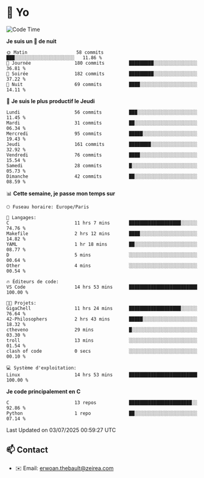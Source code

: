 # 👋 Yo

<!--START_SECTION:waka-->
![Code Time](http://img.shields.io/badge/Code%20Time-137%20hrs%2032%20mins-blue)

**Je suis un 🦉 de nuit** 

```text
🌞 Matin                  58 commits          ███░░░░░░░░░░░░░░░░░░░░░░   11.86 % 
🌆 Journée                180 commits         █████████░░░░░░░░░░░░░░░░   36.81 % 
🌃 Soirée                 182 commits         █████████░░░░░░░░░░░░░░░░   37.22 % 
🌙 Nuit                   69 commits          ████░░░░░░░░░░░░░░░░░░░░░   14.11 % 
```
📅 **Je suis le plus productif le Jeudi** 

```text
Lundi                    56 commits          ███░░░░░░░░░░░░░░░░░░░░░░   11.45 % 
Mardi                    31 commits          ██░░░░░░░░░░░░░░░░░░░░░░░   06.34 % 
Mercredi                 95 commits          █████░░░░░░░░░░░░░░░░░░░░   19.43 % 
Jeudi                    161 commits         ████████░░░░░░░░░░░░░░░░░   32.92 % 
Vendredi                 76 commits          ████░░░░░░░░░░░░░░░░░░░░░   15.54 % 
Samedi                   28 commits          █░░░░░░░░░░░░░░░░░░░░░░░░   05.73 % 
Dimanche                 42 commits          ██░░░░░░░░░░░░░░░░░░░░░░░   08.59 % 
```


📊 **Cette semaine, je passe mon temps sur** 

```text
🕑︎ Fuseau horaire: Europe/Paris

💬 Langages: 
C                        11 hrs 7 mins       ███████████████████░░░░░░   74.76 % 
Makefile                 2 hrs 12 mins       ████░░░░░░░░░░░░░░░░░░░░░   14.82 % 
YAML                     1 hr 18 mins        ██░░░░░░░░░░░░░░░░░░░░░░░   08.77 % 
D                        5 mins              ░░░░░░░░░░░░░░░░░░░░░░░░░   00.64 % 
Other                    4 mins              ░░░░░░░░░░░░░░░░░░░░░░░░░   00.54 % 

🔥 Éditeurs de code: 
VS Code                  14 hrs 53 mins      █████████████████████████   100.00 % 

🐱‍💻 Projets: 
GigaChell                11 hrs 24 mins      ███████████████████░░░░░░   76.64 % 
42-Philosophers          2 hrs 43 mins       █████░░░░░░░░░░░░░░░░░░░░   18.32 % 
ctheveno                 29 mins             █░░░░░░░░░░░░░░░░░░░░░░░░   03.30 % 
troll                    13 mins             ░░░░░░░░░░░░░░░░░░░░░░░░░   01.54 % 
clash of code            0 secs              ░░░░░░░░░░░░░░░░░░░░░░░░░   00.10 % 

💻 Système d'exploitation: 
Linux                    14 hrs 53 mins      █████████████████████████   100.00 % 
```

**Je code principalement en C** 

```text
C                        13 repos            ███████████████████████░░   92.86 % 
Python                   1 repo              ██░░░░░░░░░░░░░░░░░░░░░░░   07.14 % 
```




 Last Updated on 03/07/2025 00:59:27 UTC
<!--END_SECTION:waka-->

## 📫 Contact

- ✉️ Email: erwoan.thebault@zeirea.com
